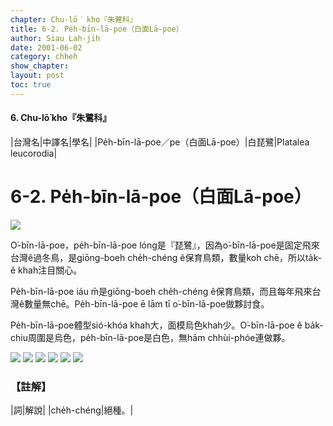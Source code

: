 ```yaml
---
chapter: Chu-lō͘ kho『朱鷺科』
title: 6-2. Pe̍h-bīn-lā-poe（白面Lā-poe）
author: Siau Lah-jih
date: 2001-06-02
category: chheh
show_chapter:
layout: post
toc: true
---
```


#### 6. Chu-lō͘ kho『朱鷺科』

|台灣名|中譯名|學名|
|Pe̍h-bīn-lā-poe／pe（白面Lā-poe）|白琵鷺|Platalea leucorodia|


# 6-2. Pe̍h-bīn-lā-poe（白面Lā-poe）

![](../too5/06/06-2-1.白面lā-poe.jpg)


O͘-bīn-lā-poe，pe̍h-bīn-lā-poe lóng是『琵鷺』，因為o͘-bīn-lā-poe是固定飛來台灣ê過冬鳥，是giōng-boeh  che̍h-chéng ê保育鳥類，數量koh chē，所以ta̍k-ê khah注目關心。

Pe̍h-bīn-lā-poe iáu m̄是giōng-boeh che̍h-chéng ê保育鳥類，而且每年飛來台灣ê數量無chē。Pe̍h-bīn-lā-poe ē lām tī o͘-bīn-lā-poe做夥討食。

Pe̍h-bīn-lā-poe體型sió-khóa khah大，面模烏色khah少。O͘-bīn-lā-poe ê ba̍k-chiu周圍是烏色，pe̍h-bīn-lā-poe是白色，無hām chhùi-phóe連做夥。


![](../too5/06/06-2-5.白面lā-poe.jpg)
![](../too5/06/06-2-3.白面lā-poe.jpg)
![](../too5/06/06-2-4.白面lā-poe.jpg)
![](../too5/06/06-2-2.白面lā-poe.jpg)
![](../too5/06/06-2-6.白面lā-poe.jpg)
![](../too5/06/06-2-7.白面lā-poe.jpg)


### 【註解】

|詞|解說|
|che̍h-chéng|絕種。|


